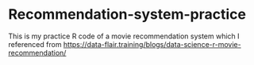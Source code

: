# Recommendation-system-practice

This is my practice R code of a movie recommendation system which I referenced from https://data-flair.training/blogs/data-science-r-movie-recommendation/ 
